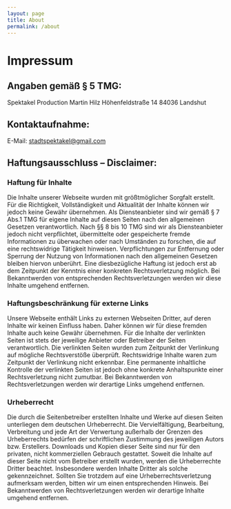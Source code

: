 ```yaml
---
layout: page
title: About
permalink: /about
---
```


# Impressum

## Angaben gemäß § 5 TMG:
Spektakel Production
Martin Hilz
Höhenfeldstraße 14
84036 Landshut

## Kontaktaufnahme:
E-Mail: stadtspektakel@gmail.com

## Haftungsausschluss – Disclaimer:
### Haftung für Inhalte
Die Inhalte unserer Webseite wurden mit größtmöglicher Sorgfalt erstellt. Für die
Richtigkeit, Vollständigkeit und Aktualität der Inhalte können wir jedoch keine
Gewähr übernehmen. Als Diensteanbieter sind wir gemäß § 7 Abs.1 TMG für
eigene Inhalte auf diesen Seiten nach den allgemeinen Gesetzen verantwortlich.
Nach §§ 8 bis 10 TMG sind wir als Diensteanbieter jedoch nicht verpflichtet,
übermittelte oder gespeicherte fremde Informationen zu überwachen oder nach
Umständen zu forschen, die auf eine rechtswidrige Tätigkeit hinweisen.
Verpflichtungen zur Entfernung oder Sperrung der Nutzung von Informationen
nach den allgemeinen Gesetzen bleiben hiervon unberührt.
Eine diesbezügliche Haftung ist jedoch erst ab dem Zeitpunkt der Kenntnis einer
konkreten Rechtsverletzung möglich. Bei Bekanntwerden von entsprechenden
Rechtsverletzungen werden wir diese Inhalte umgehend entfernen.

### Haftungsbeschränkung für externe Links
Unsere Webseite enthält Links zu externen Webseiten Dritter, auf deren Inhalte
wir keinen Einfluss haben. Daher können wir für diese fremden Inhalte auch
keine Gewähr übernehmen. Für die Inhalte der verlinkten Seiten ist stets der
jeweilige Anbieter oder Betreiber der Seiten verantwortlich.
Die verlinkten Seiten wurden zum Zeitpunkt der Verlinkung auf mögliche
Rechtsverstöße überprüft. Rechtswidrige Inhalte waren zum Zeitpunkt der
Verlinkung nicht erkennbar. Eine permanente inhaltliche Kontrolle der verlinkten
Seiten ist jedoch ohne konkrete Anhaltspunkte einer Rechtsverletzung nicht
zumutbar. Bei Bekanntwerden von Rechtsverletzungen werden wir derartige
Links umgehend entfernen.

### Urheberrecht
Die durch die Seitenbetreiber erstellten Inhalte und Werke auf diesen Seiten
unterliegen dem deutschen Urheberrecht. Die Vervielfältigung, Bearbeitung,
Verbreitung und jede Art der Verwertung außerhalb der Grenzen des
Urheberrechts bedürfen der schriftlichen Zustimmung des jeweiligen Autors
bzw. Erstellers. Downloads und Kopien dieser Seite sind nur für den privaten,
nicht kommerziellen Gebrauch gestattet.
Soweit die Inhalte auf dieser Seite nicht vom Betreiber erstellt wurden, werden
die Urheberrechte Dritter beachtet. Insbesondere werden Inhalte Dritter als
solche gekennzeichnet. Sollten Sie trotzdem auf eine Urheberrechtsverletzung
aufmerksam werden, bitten wir um einen entsprechenden Hinweis. Bei
Bekanntwerden von Rechtsverletzungen werden wir derartige Inhalte umgehend
entfernen.

